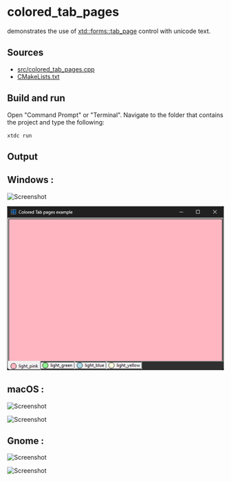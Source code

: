 # colored_tab_pages

demonstrates the use of [xtd::forms::tab_page](https://gammasoft71.github.io/xtd/reference_guides/latest/classxtd_1_1forms_1_1tab__page.html) control with unicode text.

## Sources

* [src/colored_tab_pages.cpp](src/colored_tab_pages.cpp)
* [CMakeLists.txt](CMakeLists.txt)

## Build and run

Open "Command Prompt" or "Terminal". Navigate to the folder that contains the project and type the following:

```shell
xtdc run
```

## Output

## Windows :

![Screenshot](../../../../docs/pictures/examples/colored_tab_pages_w.png)

![Screenshot](../../../../docs/pictures/examples/colored_tab_pages_wd.png)

## macOS :

![Screenshot](../../../../docs/pictures/examples/colored_tab_pages_m.png)

![Screenshot](../../../../docs/pictures/examples/colored_tab_pages_md.png)

## Gnome :

![Screenshot](../../../../docs/pictures/examples/colored_tab_pages_g.png)

![Screenshot](../../../../docs/pictures/examples/colored_tab_pages_gd.png)
